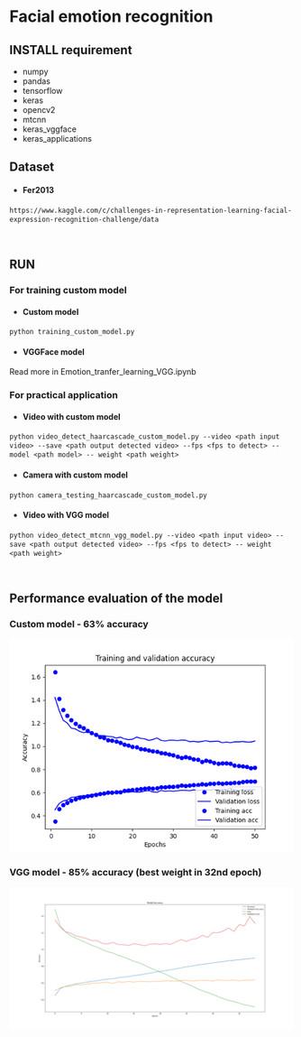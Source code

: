 # Facial emotion recognition

## INSTALL requirement
 - numpy
 - pandas
 - tensorflow
 - keras
 - opencv2
 - mtcnn
 - keras_vggface
 - keras_applications
&nbsp;
&nbsp;
## Dataset
 - #### Fer2013
 ````
 https://www.kaggle.com/c/challenges-in-representation-learning-facial-expression-recognition-challenge/data
 ````
&nbsp;
## RUN
 ### For training custom model
 - #### Custom model
 ````
 python training_custom_model.py
 ````
 
 - #### VGGFace model
 Read more in Emotion_tranfer_learning_VGG.ipynb
 &nbsp;
 &nbsp;
 ### For practical application
 - #### Video with custom model
 ````
 python video_detect_haarcascade_custom_model.py --video <path input video> --save <path output detected video> --fps <fps to detect> -- model <path model> -- weight <path weight>
 ````
 
 - #### Camera with custom model
 ````
 python camera_testing_haarcascade_custom_model.py
 ````
 
 - #### Video with VGG model
 ````
 python video_detect_mtcnn_vgg_model.py --video <path input video> --save <path output detected video> --fps <fps to detect> -- weight <path weight>
 ````
&nbsp;
## Performance evaluation of the model
 ### Custom model - 63% accuracy
 ![alt text](training_custom_model.png?raw=true)
 ### VGG model - 85% accuracy (best weight in 32nd epoch)
 ![alt text](training_vgg_model.png?raw=true)

 
